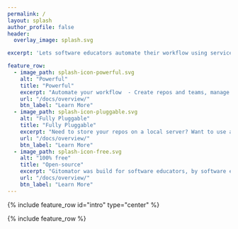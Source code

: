 ```yaml
---
permalink: /
layout: splash
author_profile: false
header:
  overlay_image: splash.svg

excerpt: 'Lets software educators automate their workflow using services like GitHub & Travis CI<br /> <small>Currently in Pre-Alpha</small>'

feature_row:
  - image_path: splash-icon-powerful.svg
    alt: "Powerful"
    title: "Powerful"
    excerpt: "Automate your workflow  - Create repos and teams, manage access permissions, enable/disable CI, and more. Use a built-in workflow or create you own - Gitomator is designed to be extensible."
    url: "/docs/overview/"
    btn_label: "Learn More"
  - image_path: splash-icon-pluggable.svg
    alt: "Fully Pluggable"
    title: "Fully Pluggable"
    excerpt: "Need to store your repos on a local server? Want to use a custom CI? No problem. Gitomator allows you to mix & match different services in your automated workflow."
    url: "/docs/overview/"
    btn_label: "Learn More"
  - image_path: splash-icon-free.svg
    alt: "100% free"
    title: "Open-source"
    excerpt: "Gitomator was build for software educators, by software educators. It is free to use however you want, under the MIT License. "
    url: "/docs/overview/"
    btn_label: "Learn More"
---
```


{% include feature_row id="intro" type="center" %}

{% include feature_row %}
